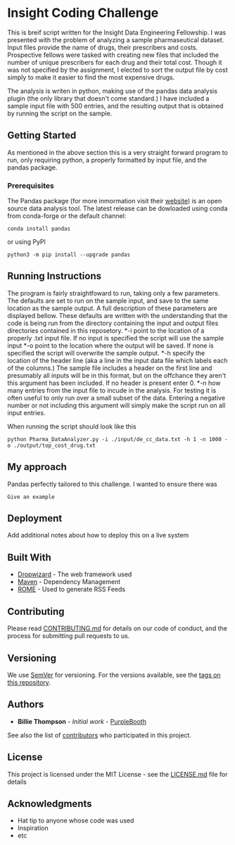 # Insight Coding Challenge


This is breif script written for the Insight Data Engineering Fellowship. I was presented with the problem of analyzing a sample pharmaseutical dataset. Input files provide the name of drugs, their prescribers and costs. Prospective fellows were tasked with creating new files that included the number of unique prescribers for each drug and their total cost. Though it was not specified by the assignment, I elected to sort the output file by cost simply to make it easier to find the most expensive drugs.

The analysis is writen in python, making use of the pandas data analysis plugin (the only library that doesn't come standard.) I have included a sample input file with 500 entries, and the resulting output that is obtained by running the script on the sample.

## Getting Started

As mentioned in the above section this is a very straight forward program to run, only requiring python, a properly formatted by input file, and the pandas package.

### Prerequisites
The Pandas package (for more inmormation visit their [website](https://pandas.pydata.org/)) is an open source data analysis tool. The latest release can be dowloaded using conda from conda-forge or the default channel: 
```
conda install pandas
```
or using PyPl
```
python3 -m pip install --upgrade pandas
```


## Running Instructions
The program is fairly straightfoward to run, taking only a few parameters. The defaults are set to run on the sample input, and save to the same location as the sample output. A full description of these parameters are displayed bellow. These defaults are written with the understanding that the code is being run from the directory containing the input and output files directories contained in this reposetory.
*-i point to the location of a properly .txt input file. If no input is specified the script will use the sample input
*-o point to the location where the output will be saved. If none is specified the script will overwrite the sample output.
*-h specify the location of the header line (aka a line in the input data file which labels each of the columns.) The sample file includes a header on the first line and presumably all inputs will be in this format, but on the offchance they aren't this argument has been included. If no header is present enter 0.
*-n how many entries from the input file to incude in the analysis. For testing it is often useful to only run over a small subset of the data. Entering a negative number or not including this argument will simply make the script run on all input entries.

When running the script should look like this
```
python Pharma_DataAnalyzer.py -i ./input/de_cc_data.txt -h 1 -n 1000 -o ./output/top_cost_drug.txt
```

## My approach

Pandas perfectly tailored to this challenge. I wanted to ensure there was
```
Give an example
```

## Deployment

Add additional notes about how to deploy this on a live system

## Built With

* [Dropwizard](http://www.dropwizard.io/1.0.2/docs/) - The web framework used
* [Maven](https://maven.apache.org/) - Dependency Management
* [ROME](https://rometools.github.io/rome/) - Used to generate RSS Feeds

## Contributing

Please read [CONTRIBUTING.md](https://gist.github.com/PurpleBooth/b24679402957c63ec426) for details on our code of conduct, and the process for submitting pull requests to us.

## Versioning

We use [SemVer](http://semver.org/) for versioning. For the versions available, see the [tags on this repository](https://github.com/your/project/tags). 

## Authors

* **Billie Thompson** - *Initial work* - [PurpleBooth](https://github.com/PurpleBooth)

See also the list of [contributors](https://github.com/your/project/contributors) who participated in this project.

## License

This project is licensed under the MIT License - see the [LICENSE.md](LICENSE.md) file for details

## Acknowledgments

* Hat tip to anyone whose code was used
* Inspiration
* etc
